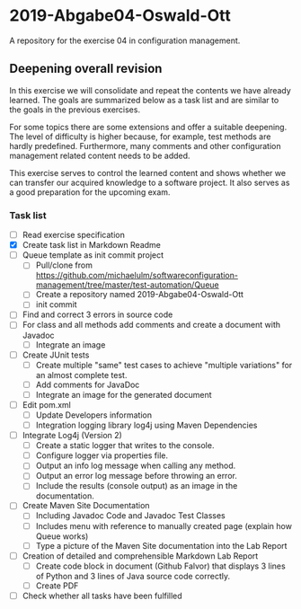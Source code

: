 # 2019-Abgabe04-Oswald-Ott
A repository for the exercise 04 in configuration management.

## Deepening overall revision

In this exercise we will consolidate and repeat the contents we have already
learned. The goals are summarized below as a task list and are similar to the 
goals in the previous exercises.

For some topics there are some extensions and offer a suitable deepening. The 
level of difficulty is higher because, for example, test methods are hardly 
predefined. Furthermore, many comments and other configuration management 
related content needs to be added.

This exercise serves to control the learned content and shows whether we can 
transfer our acquired knowledge to a software project. It also serves as a good
preparation for the upcoming exam.

### Task list
  
- [ ] Read exercise specification 
- [x] Create task list in Markdown Readme
- [ ] Queue template as init commit project
  - [ ] Pull/clone from https://github.com/michaelulm/softwareconfiguration-management/tree/master/test-automation/Queue
  - [ ] Create a repository named 2019-Abgabe04-Oswald-Ott
  - [ ] init commit
- [ ] Find and correct 3 errors in source code
- [ ] For class and all methods add comments and create a document with Javadoc
  - [ ] Integrate an image
- [ ] Create JUnit tests
  - [ ] Create multiple "same" test cases to achieve "multiple variations" for an almost complete test.
  - [ ] Add comments for JavaDoc
  - [ ] Integrate an image for the generated document
- [ ] Edit pom.xml
  - [ ] Update Developers information
  - [ ] Integration logging library log4j using Maven Dependencies
- [ ] Integrate Log4j (Version 2)
  - [ ] Create a static logger that writes to the console.
  - [ ] Configure logger via properties file.
  - [ ] Output an info log message when calling any method.
  - [ ] Output an error log message before throwing an error.
  - [ ] Include the results (console output) as an image in the documentation.
- [ ] Create Maven Site Documentation
  - [ ] Including Javadoc Code and Javadoc Test Classes
  - [ ] Includes menu with reference to manually created page (explain how Queue works)
  - [ ] Type a picture of the Maven Site documentation into the Lab Report
- [ ] Creation of detailed and comprehensible Markdown Lab Report
  - [ ] Create code block in document (Github Falvor) that displays 3 lines of Python and 3 lines of Java source code correctly.
  - [ ] Create PDF
- [ ] Check whether all tasks have been fulfilled
